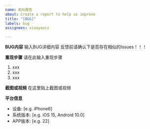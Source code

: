 ```yaml
---
name: BUG报告
about: Create a report to help us improve
title: "[BUG]"
labels: bug
assignees: xiaoyaocz

---
```


**BUG内容**
输入BUG详细内容
反馈前请确认下是否存在相似的Issues！！！

**重现步骤**
请在此输入重现步骤
1. xxx
2. xxx
3. xxx

**截图或视频**
在这里贴上截图或视频

**平台信息**
 - 设备: [e.g. iPhone6]
 - 系统版本: [e.g. iOS 15, Android 10.0]
 - APP版本: [e.g. 22]
